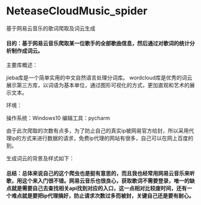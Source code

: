 # NeteaseCloudMusic_spider
基于网易云音乐的歌词爬取及词云生成

#### 目的：基于网易云音乐爬取某一位歌手的全部歌曲信息，然后通过对歌词的统计分析制作成词云。

主要库概述：

jieba库是一个简单实用的中文自然语言处理分词库。
wordcloud库是优秀的词云展示第三方库，以词语为基本单位，通过图形可视化的方式，更加直观和艺术的展示文本。

环境：

操作系统：Windows10 
编辑工具：pycharm 

由于此次爬取的次数有点多，为了防止自己的真实ip被网易官方给封，所以采用代理ip的方式来进行数据的请求，免费ip代理的网站有很多，自己可以在网上百度的到。

生成词云的背景及样式如下：


#### 总结：总体来说自己的这个爬虫也是挺有意思的，而且我也经常用网易云音乐来听歌，用这个来入门很不错。网易云音乐也很良心，获取歌词不需要登录，唯一的缺点就是需要自己去查找相关api找到对应的入口，这一点相对比较废时间，还有一个难点就是要把ip代理搞好，防止请求次数过多而被封，关键自己还是要有耐心。
